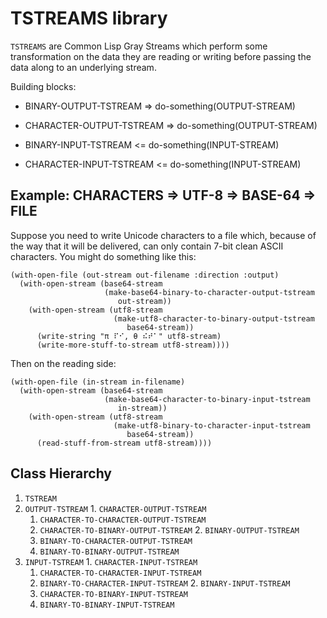 TSTREAMS library
================

`TSTREAMS` are Common Lisp Gray Streams which perform some
transformation on the data they are reading or writing before passing
the data along to an underlying stream.

Building blocks:

* BINARY-OUTPUT-TSTREAM => do-something(OUTPUT-STREAM)
* CHARACTER-OUTPUT-TSTREAM => do-something(OUTPUT-STREAM)

* BINARY-INPUT-TSTREAM <= do-something(INPUT-STREAM)
* CHARACTER-INPUT-TSTREAM <= do-something(INPUT-STREAM)

Example: CHARACTERS => UTF-8 => BASE-64 => FILE
-----------------------------------------------

Suppose you need to write Unicode characters to a file which, because
of the way that it will be delivered, can only contain 7-bit clean
ASCII characters.  You might do something like this:

    (with-open-file (out-stream out-filename :direction :output)
      (with-open-stream (base64-stream
                         (make-base64-binary-to-character-output-tstream
                            out-stream))
        (with-open-stream (utf8-stream
                           (make-utf8-character-to-binary-output-tstream
                              base64-stream))
          (write-string "π ⠏⠊, θ ⠮⠞⠁" utf8-stream)
          (write-more-stuff-to-stream utf8-stream))))

Then on the reading side:

    (with-open-file (in-stream in-filename)
      (with-open-stream (base64-stream
                         (make-base64-character-to-binary-input-tstream
                            in-stream))
        (with-open-stream (utf8-stream
                           (make-utf8-binary-to-character-input-tstream
                              base64-stream))
          (read-stuff-from-stream utf8-stream))))

Class Hierarchy
---------------

1. `TSTREAM`
  1. `OUTPUT-TSTREAM`
    1. `CHARACTER-OUTPUT-TSTREAM`
      1. `CHARACTER-TO-CHARACTER-OUTPUT-TSTREAM`
      2. `CHARACTER-TO-BINARY-OUTPUT-TSTREAM`
    2. `BINARY-OUTPUT-TSTREAM`
      1. `BINARY-TO-CHARACTER-OUTPUT-TSTREAM`
      2. `BINARY-TO-BINARY-OUTPUT-TSTREAM`
  2. `INPUT-TSTREAM`
    1. `CHARACTER-INPUT-TSTREAM`
      1. `CHARACTER-TO-CHARACTER-INPUT-TSTREAM`
      2. `BINARY-TO-CHARACTER-INPUT-TSTREAM`
    2. `BINARY-INPUT-TSTREAM`
      1. `CHARACTER-TO-BINARY-INPUT-TSTREAM`
      2. `BINARY-TO-BINARY-INPUT-TSTREAM`
